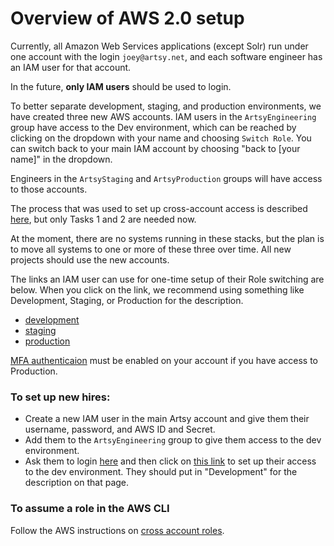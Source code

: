 # Overview of AWS 2.0 setup

Currently, all Amazon Web Services applications (except Solr) run under one account with the login `joey@artsy.net`, and each software engineer has an IAM user for that account.

In the future, **only IAM users** should be used to login.

To better separate development, staging, and production environments, we have created three new AWS accounts. IAM users in the `ArtsyEngineering` group have access to the Dev environment, which can be reached by clicking on the dropdown with your name and choosing `Switch Role`. You can switch back to your main IAM account by choosing "back to [your name]" in the dropdown.

Engineers in the `ArtsyStaging` and `ArtsyProduction` groups will have access to those accounts. 

The process that was used to set up cross-account access is described [here](https://blogs.aws.amazon.com/security/post/Tx70F69I9G8TYG/How-to-Enable-Cross-Account-Access-to-the-AWS-Management-Console), but only Tasks 1 and 2 are needed now.

At the moment, there are no systems running in these stacks, but the plan is to move all systems to one or more of these three over time. All new projects should use the new accounts.

The links an IAM user can use for one-time setup of their Role switching are below. When you click on the link, we recommend using something like Development, Staging, or Production for the description.

* [development](https://signin.aws.amazon.com/switchrole?account=857168411456&roleName=CrossAccountSignin)
* [staging](https://signin.aws.amazon.com/switchrole?account=468683317992&roleName=CrossAccountSignin)
* [production](https://signin.aws.amazon.com/switchrole?account=404343144811&roleName=CrossAccountSignin)

[MFA authenticaion](http://docs.aws.amazon.com/IAM/latest/UserGuide/id_credentials_mfa_enable.html) must be enabled on your account if you have access to Production.

### To set up new hires:

* Create a new IAM user in the main Artsy account and give them their username, password, and AWS ID and Secret.
* Add them to the `ArtsyEngineering` group to give them access to the dev environment.
* Ask them to login [here](https://artsy.signin.aws.amazon.com/console) and then click on [this link](https://signin.aws.amazon.com/switchrole?account=857168411456&roleName=CrossAccountSignin) to set up their access to the dev environment. They should put in "Development" for the description on that page.

### To assume a role in the AWS CLI

Follow the AWS instructions on [cross account roles](http://docs.aws.amazon.com/cli/latest/userguide/cli-roles.html#cli-roles-xaccount).
